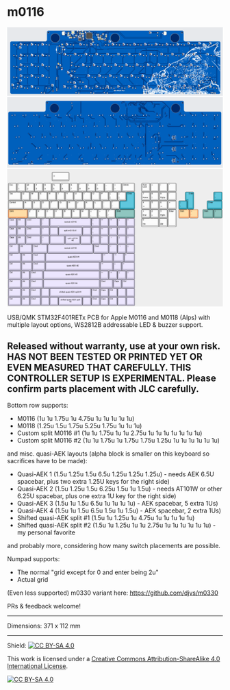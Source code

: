 # m0116

![Screenshot of PCB bottom](screenshot_bottom.png)
![Screenshot of PCB top](screenshot_top.png)
![Layouts](layouts.png)

USB/QMK STM32F401RETx PCB for Apple M0116 and M0118 (Alps) with multiple layout options, WS2812B addressable LED & buzzer support.  

## Released without warranty, use at your own risk.  HAS NOT BEEN TESTED OR PRINTED YET OR EVEN MEASURED THAT CAREFULLY.  THIS CONTROLLER SETUP IS EXPERIMENTAL.  Please confirm parts placement with JLC carefully.

Bottom row supports:
* M0116 (1u 1u 1.75u 1u 4.75u 1u 1u 1u 1u 1u)
* M0118 (1.25u 1.5u 1.75u 5.25u 1.75u 1u 1u 1u)
* Custom split M0116 #1 (1u 1u 1.75u 1u 1u 2.75u 1u 1u 1u 1u 1u 1u 1u)
* Custom split M0116 #2 (1u 1u 1.75u 1u 1.75u 1.75u 1.25u 1u 1u 1u 1u 1u 1u)

and misc. quasi-AEK layouts (alpha block is smaller on this keyboard so sacrifices have to be made):
* Quasi-AEK 1 (1.5u 1.25u 1.5u 6.5u 1.25u 1.25u 1.25u) - needs AEK 6.5U spacebar, plus two extra 1.25U keys for the right side)
* Quasi-AEK 2 (1.5u 1.25u 1.5u 6.25u 1.5u 1u 1.5u) - needs AT101W or other 6.25U spacebar, plus one extra 1U key for the right side)
* Quasi-AEK 3 (1.5u 1u 1.5u 6.5u 1u 1u 1u 1u) - AEK spacebar, 5 extra 1Us) 
* Quasi-AEK 4 (1.5u 1u 1.5u 6.5u 1.5u 1u 1.5u) - AEK spacebar, 2 extra 1Us)
* Shifted quasi-AEK split #1 (1.5u 1u 1.25u 1u 4.75u 1u 1u 1u 1u 1u)
* Shifted quasi-AEK split #2 (1.5u 1u 1.25u 1u 1u 2.75u 1u 1u 1u 1u 1u 1u) - my personal favorite

and probably more, considering how many switch placements are possible.

Numpad supports:
* The normal "grid except for 0 and enter being 2u"
* Actual grid

(Even less supported) m0330 variant here: https://github.com/djvs/m0330

PRs & feedback welcome!

---

Dimensions: 371 x 112 mm

---

Shield: [![CC BY-SA 4.0][cc-by-sa-shield]][cc-by-sa]

This work is licensed under a
[Creative Commons Attribution-ShareAlike 4.0 International License][cc-by-sa].

[![CC BY-SA 4.0][cc-by-sa-image]][cc-by-sa]

[cc-by-sa]: http://creativecommons.org/licenses/by-sa/4.0/
[cc-by-sa-image]: https://licensebuttons.net/l/by-sa/4.0/88x31.png
[cc-by-sa-shield]: https://img.shields.io/badge/License-CC%20BY--SA%204.0-lightgrey.svg
